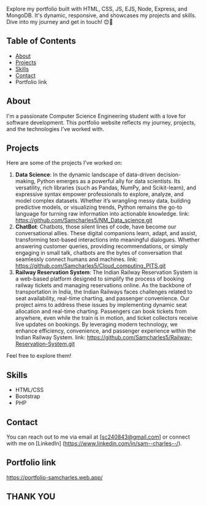 Explore my portfolio built with HTML, CSS, JS, EJS, Node, Express, and MongoDB. It's dynamic, responsive, and showcases my projects and skills. Dive into my journey and get in touch! 😊🚀
## Table of Contents

- [About](#about)
- [Projects](#projects)
- [Skills](#skills)
- [Contact](#contact)
- Portfolio link

## About

I'm a passionate Computer Science Engineering student with a love for software development. This portfolio website reflects my journey, projects, and the technologies I've worked with.

## Projects

Here are some of the projects I've worked on:

1. **Data Science**: In the dynamic landscape of data-driven decision-making, Python emerges as a powerful ally for data scientists. Its versatility, rich libraries (such as Pandas, NumPy, and Scikit-learn), and expressive syntax empower professionals to explore, analyze, and model complex datasets. Whether it’s wrangling messy data, building predictive models, or visualizing trends, Python remains the go-to language for turning raw information into actionable knowledge.   link: https://github.com/Samcharles5/NM_Data_science.git
2. **ChatBot**: Chatbots, those silent lines of code, have become our conversational allies. These digital companions learn, adapt, and assist, transforming text-based interactions into meaningful dialogues. Whether answering customer queries, providing recommendations, or simply engaging in small talk, chatbots are the bytes of conversation that seamlessly connect humans and machines. link: https://github.com/Samcharles5/Cloud_computing_PITS.git
3. **Railway Reservation System**: The Indian Railway Reservation System is a web-based platform designed to simplify the process of booking railway tickets and managing reservations online. As the backbone of transportation in India, the Indian Railways faces challenges related to seat availability, real-time charting, and passenger convenience. Our project aims to address these issues by implementing dynamic seat allocation and real-time charting. Passengers can book tickets from anywhere, even while the train is in motion, and ticket collectors receive live updates on bookings. By leveraging modern technology, we enhance efficiency, convenience, and passenger experience within the Indian Railway System. link: https://github.com/Samcharles5/Railway-Reservation-System.git

Feel free to explore them!

## Skills

- HTML/CSS
- Bootstrap 
- PHP

## Contact

You can reach out to me via email at [sc240843@gmail.com] or connect with me on [LinkedIn] (https://www.linkedin.com/in/sam--charles--/).



## Portfolio link

  https://portfolio-samcharles.web.app/



**THANK YOU**
---

